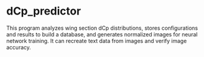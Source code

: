# dCp_predictor
This program analyzes wing section dCp distributions, stores configurations and results to build a database, and generates normalized images for neural network training. It can recreate text data from images and verify image accuracy.
